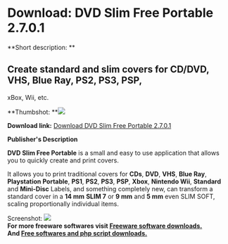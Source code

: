 # Download: DVD Slim Free Portable 2.7.0.1

**Short description: **

## Create standard and slim covers for CD/DVD, VHS, Blue Ray, PS2, PS3, PSP,
xBox, Wii, etc.

  
**Thumbshot: **![](http://www.freewarefiles.com/screenshot/dvdslimfree2_md.jpg)   
  
**Download link:** [Download DVD Slim Free Portable 2.7.0.1](http://freesoftwares.boysofts.com/DVD-Slim-Free-Portable_program_72575.html)  
  

**Publisher's Description**  
  

**DVD Slim Free Portable** is a small and easy to use application that allows you to quickly create and print covers. 

It allows you to print traditional covers for **CDs**, **DVD**, **VHS**,
**Blue Ray**, **Playstation Portable**, **PS1**, **PS2**, **PS3**, **PSP**,
**Xbox**, **Nintendo Wii**, **Standard** and **Mini-Disc** Labels, and
something completely new, can transform a standard cover in a **14 mm** **SLIM
7** or **9 mm** and **5 mm** even SLIM SOFT, scaling proportionally individual
items.

  
  
Screenshot: ![](http://www.freewarefiles.com/screenshot/dvdslimfree2.jpg)  
**For more freeware softwares visit [Freeware software downloads.](http://freesoftwares.boysofts.com/)**   
**And [Free softwares and php script downloads.](http://www.boysofts.com/)**


